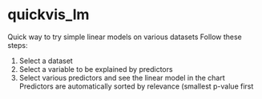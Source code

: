 # quickvis_lm
Quick way to try simple linear models on various datasets
Follow these steps:
1) Select a dataset
2) Select a variable to be explained by predictors
3) Select various predictors and see the linear model in the chart
Predictors are automatically sorted by relevance (smallest p-value first
